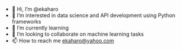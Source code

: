 - 👋 Hi, I’m @ekaharo
- 👀 I’m interested in data science and API development using Python frameworks
- 🌱 I’m currently learning
- 💞️ I’m looking to collaborate on machine learning tasks
- 📫 How to reach me ekaharo@yahoo.com

<!---
ekaharo/ekaharo is a ✨ special ✨ repository because its `README.md` (this file) appears on your GitHub profile.
You can click the Preview link to take a look at your changes.
--->
